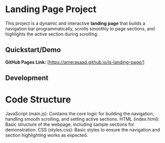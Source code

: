 # Landing Page Project

This project is a dynamic and interactive **landing page** that builds a navigation bar programmatically, scrolls smoothly to page sections, and highlights the active section during scrolling. 

## **Quickstart/Demo**
**GitHub Pages Link:** [https://amerasaad.github.io/js-landing-page/]

## Development
# Code Structure
JavaScript (main.js): Contains the core logic for building the navigation, handling smooth scrolling, and setting active sections.
HTML (index.html): Basic structure of the webpage, including sample sections for demonstration.
CSS (styles.css): Basic styles to ensure the navigation and section highlighting works as expected.
